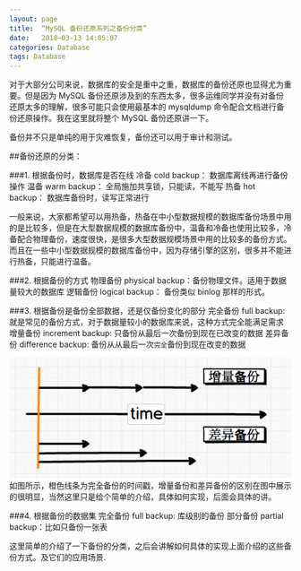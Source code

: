 ```yaml
---
layout: page
title:  “MySQL 备份还原系列之备份分类”
date:   2018–03-13 14:05:07
categories: Database
tags: Database
---
```


对于大部分公司来说，数据库的安全是重中之重，数据库的备份还原也显得尤为重要。但是因为 MySQL 备份还原涉及到的东西太多，很多运维同学并没有对备份还原太多的理解，很多可能只会使用最基本的 mysqldump 命令配合文档进行备份还原操作。我在这里就将整个 MySQL 备份还原讲一下。

备份并不只是单纯的用于灾难恢复，备份还可以用于审计和测试。

##备份还原的分类：

###1. 根据备份时，数据库是否在线
    冷备 cold backup： 数据库离线再进行备份操作
    温备 warm backup： 全局施加共享锁，只能读，不能写
    热备 hot backup： 数据库备份时，读写正常进行

一般来说，大家都希望可以用热备，热备在中小型数据规模的数据库备份场景中用的是比较多，但是在大型数据规模的数据库备份中，温备和冷备也使用比较多，冷备配合物理备份，速度很快，是很多大型数据规模场景中用的比较多的备份方式。而且在一些中小型数据规模的数据库备份中，因为存储引擎的区别，很多并不能进行热备，只能进行温备。

###2. 根据备份的方式
    物理备份 physical backup：备份物理文件。适用于数据量较大的数据库
    逻辑备份 logical backup： 备份类似 binlog 那样的形式。

###3. 根据备份是备份全部数据，还是仅备份变化的部分
    完全备份 full backup: 就是常见的备份方式，对于数据量较小的数据库来说，这种方式完全能满足需求
    增量备份 increment backup: 只备份从最后一次备份到现在已改变的数据
    差异备份 difference backup: 备份从从最后一次`完全`备份到现在改变的数据

![](https://github.com/chenyanshan/chenyanshan.github.com/blob/master/images/MySQL-Backup-1-image/DraggedImage.png)
如图所示，橙色线条为完全备份的时间戳，增量备份和差异备份的区别在图中展示的很明显，当然这里只是给个简单的介绍，具体如何实现，后面会具体的讲。

###4. 根据备份的数据集
    完全备份 full backup: 库级别的备份
    部分备份 partial backup：比如只备份一张表

这里简单的介绍了一下备份的分类，之后会讲解如何具体的实现上面介绍的这些备份方式。及它们的应用场景.

